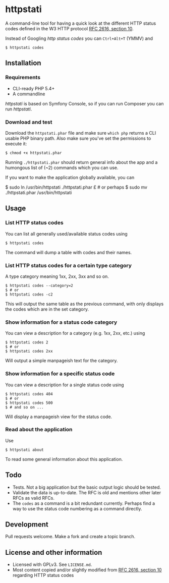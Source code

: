 # httpstati

A command-line tool for having a quick look at the different HTTP status codes
defined in the W3 HTTP protocol [RFC 2616, section 10][rfc2616].

Instead of Googling _http status codes_ you can `Ctrl+Alt+T` (YMMV) and

    $ httpstati codes

## Installation

### Requirements

-   CLI-ready PHP 5.4+
-   A commandline

_httpstati_ is based on Symfony Console, so if you can run Composer you can run
_httpstati_.

### Download and test

Download the `httpstati.phar` file and make sure `which php` returns a CLI usable PHP
binary path. Also make sure you've set the permissions to execute it:

    $ chmod +x httpstati.phar

Running `./httpstati.phar` should return general info about the app and a humongous
list of (~2) commands which you can use.

If you want to make the application globally available, you can

   $ sudo ln /usr/bin/httpstati ./httpstati.phar
   £ # or perhaps
   $ sudo mv ./httpstati.phar /usr/bin/httpstati

## Usage

### List HTTP status codes

You can list all generally used/available status codes using

    $ httpstati codes
    
The command will dump a table with codes and their names.

### List HTTP status codes for a certain type category

A type category meaning 1xx, 2xx, 3xx and so on.

    $ httpstati codes --category=2
    $ # or
    $ httpstati codes -c2
    
This will output the same table as the previous command, with only displays the codes
which are in the set category.

### Show information for a status code category

You can view a description for a category (e.g. 1xx, 2xx, etc.) using

    $ httpstati codes 2
    $ # or
    $ httpstati codes 2xx
    
Will output a simple manpageish text for the category.

### Show information for a specific status code

You can view a description for a single status code using

    $ httpstati codes 404
    $ # or
    $ httpstati codes 500
    $ # and so on ...
    
Will display a manpageish view for the status code.

### Read about the application

Use

    $ httpstati about
    
To read some general information about this application.

## Todo

-   Tests. Not a big application but the basic output logic should be tested.
-   Validate the data is up-to-date. The RFC is old and mentions other later RFCs as
    valid RFCs.
-   The `codes` as a command is a bit redundant currently. Perhaps find a way to use
    the status code numbering as a command directly.

## Development

Pull requests welcome. Make a fork and create a topic branch.

## License and other information

- Licensed with GPLv3. See `LICENSE.md`.
- Most content copied and/or slightly modified from [RFC 2616, section 10][rfc2616] regarding
HTTP status codes

[rfc2616]: http://www.w3.org/Protocols/rfc2616/rfc2616-sec10.html#sec10
